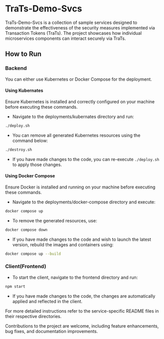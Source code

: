 # TraTs-Demo-Svcs

TraTs-Demo-Svcs is a collection of sample services designed to demonstrate the effectiveness of the security measures implemented via Transaction Tokens (TraTs). The project showcases how individual microservices components can interact securely via TraTs.

## How to Run

### Backend

You can either use Kubernetes or Docker Compose for the deployment. 

#### Using Kubernates
Ensure Kubernetes is installed and correctly configured on your machine before executing these commands. 

- Navigate to the deployments/kubernates directory and run:

```bash
./deploy.sh
```

- You can remove all generated Kubernetes resources using the command below:

```bash
./destroy.sh
```

- If you have made changes to the code, you can re-execute `./deploy.sh` to apply those changes.



#### Using Docker Compose

Ensure Docker is installed and running on your machine before executing these commands. 

- Navigate to the deployments/docker-compose directory and execute:

```bash
docker compose up
```

- To remove the generated resources, use:

```bash
docker compose down
```

- If you have made changes to the code and wish to launch the latest version, rebuild the images and containers using:

```bash
docker compose up --build
```

### Client(Frontend)

- To start the client, navigate to the frontend directory and run:

```bash
npm start
```

- If you have made changes to the code, the changes are automatically applied and reflected in the client.

For more detailed instructions refer to the service-specific README files in their respective directories.

Contributions to the project are welcome, including feature enhancements, bug fixes, and documentation improvements.